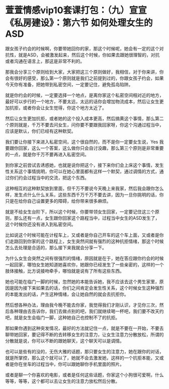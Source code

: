 # 萱萱情感vip10套课打包：（九）宣宣《私房建设》：第六节 如何处理女生的ASD

跟女孩子约会的时候啊，你要带她回你的家，那这个时候呢，她会有一定的这个对抗性，就是ASD，会被激发起来，然后这个时候，你如果去跟她很理智的，对抗或者沟通在语言上，那这是非常不利的。

那我会分享三个原则给到大家，大家把这三个原则做好，我相信，对于你来讲，你会有很好的感受，那么第一个原则就是我们之前提到过的，你跟女孩子约会，如果今天你有准备，把她带到私密空间，一定要记住，避免孤岛陷阱。

就是你约会的时候，一定要选择一个地点，是离你家这个私密空间相对近的地方，最好可以步行的一个地方，不要太远，太远的话你会增加物流成本，然后让女生更加抗拒，或者你会让女生觉得，你这个地方太近了。

然后让女生更加抗拒，或者她的这个投入成本更高，然后搞黄这个事情，那么第二个原则就是，千万不要去问女生，问你要不要跟我回家呀，你这个沟通过程当中，应该是默认，你们已经有这种默契。

我们要让你接下来进入私密空间，这个很自然的，而不是你一定要女生说，Yes 我要跟你回家，这么一个答案，这么做你只会自讨没趣，那么第三个原则是非常重要的一点，就是你千万不要再进入私密空间。

到你家之前尝试去诱惑她，也就是说你把这个，接下来你们会上床这个事情，发生性关系这个事情挑明，你可以在她心里面都有这样一个默契，通过调情的方式，通过你们约会过程当中的交流，把这个东西。

这种相互的这种默契放到里面，但千万不要说今天晚上来我家，然后我会跟你怎么样，发生点什么什么关系，这些东西千万千万不要去讲，因为一旦你挑明的话，你只是在给你自己设置更多的障碍，给你带来很多麻烦。

就是不给女生台阶下，所以这个时候，你要带领女生回家，一定要记住这三个原则，那么还有一点，女生跟你回家这个路程当中，过程当中女生的ASD发生了，这个时候你还没有进入到私密空间。

比如说这个时候可能在计程车上，又或者是你自己开车的这个车上面，又或者是你们走路回到你家的这个路程上，女生突然间就有强烈的这种抗拒情绪，那这个时候怎么去处理是合适的，那么接下来我就会分享一下。

为什么女生会突然之间有很强烈的情绪，原因就是在于，她在答应跟你约会的时候一起回家，哪怕女生她知道她喜欢你，她跟你已经发生了一些亲密的，这样的一个肢体接触，比方说接吻牵手，哪怕就是说有了所有这些东西。

她也可能在临门一脚的时候，忽然她的本能告诉她，我不应该去这个男生家里，原因是因为接下来如果去的话，你们之间肯定会发生性关系，这个时候女生这种强烈的本能发出的话，产生这种情绪，会让她自然的就会去抗拒你。

然后想各种办法，理由我今晚不能去你家，我觉得我们才刚认识，才见你三次，然后各种理由去告诉你，我们去做点别的吧，我们就继续喝一杯吧，我们要不改天约吧，就是女生会临门一脚，这种她自己也控制不了的抗拒。

那如果你遇到这种突发情况，最好的方法就记住一点，就是不要在一开始，不要去聊带她回家，要记得不断的去转移女生的注意力，让女生注意力分散放松，所谓的分散就是说，你可以不断的跟她聊天，这个聊天可以是调情。

也可以是些有的没的，无伤大雅的话题，那只要女生的注意力，她在跟你的对话，就是所掌控，那么这个就可以了，她就不会去激发她，这样的一个抗拒本能，又或者是你在坐车的过程当中，你可以跟她聊你手机里面的照片。

或者是聊一个你喜欢的电影，或者是任何这些话题，你家这个小狗很可爱啊，什么等等，等等，这个都可以去让女生的注意力放松然后分散。

